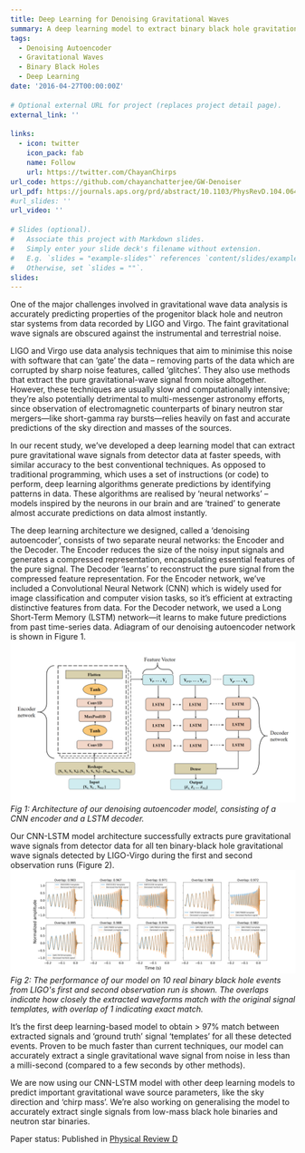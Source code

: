 ```yaml
---
title: Deep Learning for Denoising Gravitational Waves
summary: A deep learning model to extract binary black hole gravitational wave signals from LIGO noise.
tags:
  - Denoising Autoencoder 
  - Gravitational Waves
  - Binary Black Holes
  - Deep Learning
date: '2016-04-27T00:00:00Z'

# Optional external URL for project (replaces project detail page).
external_link: ''

links:
  - icon: twitter
    icon_pack: fab
    name: Follow
    url: https://twitter.com/ChayanChirps
url_code: https://github.com/chayanchatterjee/GW-Denoiser
url_pdf: https://journals.aps.org/prd/abstract/10.1103/PhysRevD.104.064046
#url_slides: ''
url_video: ''

# Slides (optional).
#   Associate this project with Markdown slides.
#   Simply enter your slide deck's filename without extension.
#   E.g. `slides = "example-slides"` references `content/slides/example-slides.md`.
#   Otherwise, set `slides = ""`.
slides: 
---
```

One of the major challenges involved in gravitational wave data analysis is accurately predicting properties of the progenitor black hole and neutron star systems from data recorded by LIGO and Virgo. The faint gravitational wave signals are obscured against the instrumental and terrestrial noise.    
 
LIGO and Virgo use data analysis techniques that aim to minimise this noise with software that can ‘gate’ the data – removing parts of the data which are corrupted by sharp noise features, called ‘glitches’. They also use methods that extract the pure gravitational-wave signal from noise altogether. However, these techniques are usually slow and computationally intensive; they’re also potentially detrimental to multi-messenger astronomy efforts, since observation of electromagnetic counterparts of binary neutron star mergers—like short-gamma ray bursts—relies heavily on fast and accurate predictions of the sky direction and masses of the sources.
 
In our recent study, we’ve developed a deep learning model that can extract pure gravitational wave signals from detector data at faster speeds, with similar accuracy to the best conventional techniques. As opposed to traditional programming, which uses a set of instructions (or code) to perform, deep learning algorithms generate predictions by identifying patterns in data. These algorithms are realised by ‘neural networks’ – models inspired by the neurons in our brain and are ‘trained’ to generate almost accurate predictions on data almost instantly.     

The deep learning architecture we designed, called a ‘denoising autoencoder’, consists of two separate neural networks: the Encoder and the Decoder. The Encoder reduces the size of the noisy input signals and generates a compressed representation, encapsulating essential features of the pure signal. The Decoder ‘learns’ to reconstruct the pure signal from the compressed feature representation. For the Encoder network, we’ve included a Convolutional Neural Network (CNN) which is widely used for image classification and computer vision tasks, so it’s efficient at extracting distinctive features from data. For the Decoder network, we used a Long Short-Term Memory (LSTM) network—it learns to make future predictions from past time-series data. Adiagram of our denoising autoencoder network is shown in Figure 1. ![Figure 1](image/CNN-LSTM_model_architecture.png) *Fig 1: Architecture of our denoising autoencoder model, consisting of a CNN encoder and a LSTM decoder.*
 
 
Our CNN-LSTM model architecture successfully extracts pure gravitational wave signals from detector data for all ten binary-black hole gravitational wave signals detected by LIGO-Virgo during the first and second observation runs (Figure 2). ![Figure 2](image/Example_test_weighted_1.png)*Fig 2: The performance of our model on 10 real binary black hole events from LIGO's first and second observation run is shown. The overlaps indicate how closely the extracted waveforms match with the original signal templates, with overlap of 1 indicating exact match.* 

It’s the first deep learning-based model to obtain > 97% match between extracted signals and ‘ground truth’ signal ‘templates’ for all these detected events.  Proven to be much faster than current techniques, our model can accurately extract a single gravitational wave signal from noise in less than a milli-second (compared to a few seconds by other methods).

We are now using our CNN-LSTM model with other deep learning models to predict important gravitational wave source parameters, like the sky direction and ‘chirp mass’. We’re also working on generalising the model to accurately extract single signals from low-mass black hole binaries and neutron star binaries.    
 
Paper status: Published in [Physical Review D](https://journals.aps.org/prd/abstract/10.1103/PhysRevD.104.064046)
